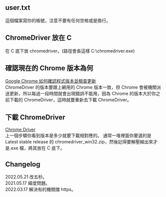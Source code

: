 ## user.txt

這個檔案寫你的帳號，注意不要有任何空格或是換行。

## ChromeDriver 放在 C

在 C 底下放 chromedriver。(路徑會長這樣 C:\chromedriver.exe)

## 確認現在的 Chrome 版本為何

[Google Chrome 如何確認程式版本並檢查更新](https://helpcenter.trendmicro.com/zh-tw/article/tmka-08277/)  
ChromeDriver 的版本要跟上網用的 Chrome 版本一致，但 Chrome 會被機關派送更新，所以每過一段時間就會出現錯誤不能用，因為 Chrome 的版本大於你之前下載的 ChromeDriver，這時就要重新去下載 ChromeDriver。

## 下載 ChromeDriver

[Chrome Driver](https://chromedriver.chromium.org)  
上一個步驟你看到版本是多少就要下載相對應的。
通常一堆裡面你要選的是 Latest stable release 的 chromedriver_win32.zip，然後記得要解壓縮出來才是.exe 檔，將其放在 C 底下。

## Changelog

2022.05.21 改五秒。  
2021.05.17 緯度問題。  
2022.03.17 解決有的機關擋 https。

